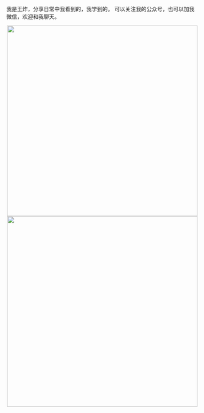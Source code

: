 
我是王炸，分享日常中我看到的，我学到的。
可以关注我的公众号，也可以加我微信，欢迎和我聊天。
<div align="center">
<img src="https://github.com/yetaimei/be_coder/blob/master/img/公众号二维码.jpeg" height="500" width="500" >
<img src="https://github.com/yetaimei/be_coder/blob/master/img/微信二维码.jpeg" height="500" width="500" >
</div>
